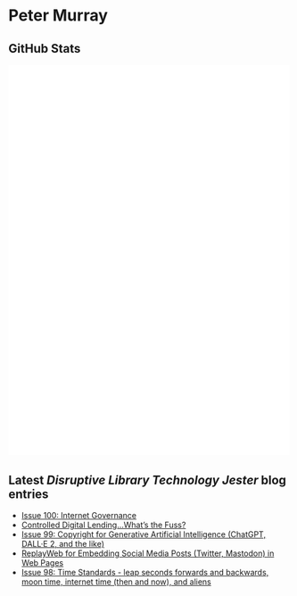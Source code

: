 # Peter Murray

## GitHub Stats
![Metrics](/github-metrics.svg)


## Latest _Disruptive Library Technology Jester_ blog entries
<!-- BLOG-POST-LIST:START -->
- [Issue 100: Internet Governance](https://dltj.org/article/issue-100-internet-governance/)
- [Controlled Digital Lending…What’s the Fuss?](https://dltj.org/article/cdl-code4lib/)
- [Issue 99: Copyright for Generative Artificial Intelligence &lpar;ChatGPT, DALL·E 2, and the like&rpar;](https://dltj.org/article/issue-99-copyright-and-ai/)
- [ReplayWeb for Embedding Social Media Posts &lpar;Twitter, Mastodon&rpar; in Web Pages](https://dltj.org/article/replayweb-for-social-media/)
- [Issue 98: Time Standards - leap seconds forwards and backwards, moon time, internet time &lpar;then and now&rpar;, and aliens](https://dltj.org/article/issue-98-time-standards/)
<!-- BLOG-POST-LIST:END -->


[LinkedIn]: https://www.linkedin.com/in/datagazetteer "LinkedIn"
[Twitter]: https://twitter.com/DataG "Twitter"
[blog]: https://dltj.org/ "Blog"
